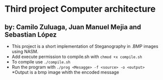 # Third project Computer architecture
## by: Camilo Zuluaga, Juan Manuel Mejia and Sebastian López
* This project is a short implementation of Steganography in .BMP images using NASM.
* Add execute permission to compile.sh with ```chmod +x compile.sh```
* To compile use ```./compile.sh```  
* Run the program with ```./prog <Mesagge> -f <source> -o <output>```
*Output is a bmp image whith the encoded message
